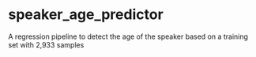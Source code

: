 # speaker_age_predictor
A regression pipeline to detect the age of the speaker based on a training set with 2,933 samples
